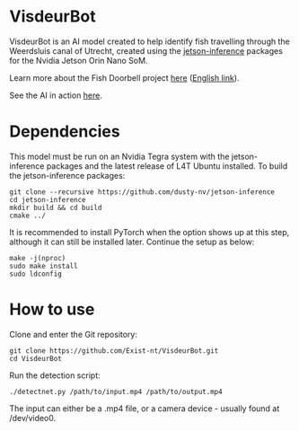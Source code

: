 # VisdeurBot

VisdeurBot is an AI model created to help identify fish travelling through the Weerdsluis canal of Utrecht, created using the [jetson-inference](https://github.com/dusty-nv/jetson-inference) packages for the Nvidia Jetson Orin Nano SoM.

Learn more about the Fish Doorbell project [here](https://visdeurbel.nl) ([English link](https://visdeurbel.nl/en)).

See the AI in action [here](https://xistnt.neocities.org/projects/visdeurbel.html).

# Dependencies
This model must be run on an Nvidia Tegra system with the jetson-inference packages and the latest release of L4T Ubuntu installed.
To build the jetson-inference packages:
```
git clone --recursive https://github.com/dusty-nv/jetson-inference
cd jetson-inference
mkdir build && cd build
cmake ../
```
It is recommended to install PyTorch when the option shows up at this step, although it can still be installed later.
Continue the setup as below:
```
make -j(nproc)
sudo make install
sudo ldconfig
```

# How to use
Clone and enter the Git repository: 
```
git clone https://github.com/Exist-nt/VisdeurBot.git
cd VisdeurBot
```

Run the detection script:
```
./detectnet.py /path/to/input.mp4 /path/to/output.mp4
```
The input can either be a .mp4 file, or a camera device - usually found at /dev/video0.
